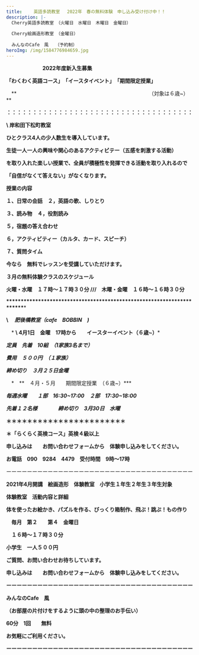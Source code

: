 ```yaml
---
title: 　　英語多読教室 　2022年　春の無料体験　申し込み受け付け中！！　
description: |-
  Cherry英語多読教室　（火曜日　水曜日　木曜日　金曜日）　
  　　　
  Cherry絵画造形教室　（金曜日）
  　　
  みんなのCafe　風　　（予約制）
heroImg: /img/1584776984659.jpg
---
```

　　　　　　　**2022年度新入生募集**　

**「わくわく英語コース」　「イースタイベント」　「期間限定授業」**　

　**　　　　　　　　　　　　　　　　　　　　　　　　　　（対象は６歳~）**

**：：：：：：：：：：：：：：：：：：：：：：：：：：：：：：：：：：：：**

 **\    岸和田下松町教室**

**ひとクラス4人の少人数生を導入しています。**

**生徒一人一人の興味や関心のあるアクティビテー（五感を刺激する活動）**

**を取り入れた楽しい授業で、全員が積極性を発揮できる活動を取り入れるので**

**「自信がなくて答えない」がなくなります。**

**授業の内容**

**１、日常の会話　２，英語の歌、しりとり**　

**３、読み物　４，役割読み**　

**５，宿題の答え合わせ**　

**６，アクティビティー（カルタ、カード、スピーチ）**

**７、質問タイム**　

**今なら　無料でレッスンを受講していただけます。**

**３月の無料体験クラスのスケジュール**

**火曜・水曜　１７時～１７時３０分 ///　木曜・金曜　１６時～１６時３０分**

**\*\*\*\*\*\*\*\*\*\*\*\*\*\*\*\*\*\*\*\*\*\*\*\*\*\*\*\*\*\*\*\*\*\*\*\*\*\*\*\*\*\*\*\*\*\*\*\*\*\*\*\*\*\*\*\*\*\*\*\*\*\*\*\*\*\*\*\*\*\****

**\    　*肥後橋教室（cafe　BOBBIN　)***

　* **\    4月1日　金曜　17時から　　イースターイベント（６歳~）***

***定員　先着　10組　（1家族3名まで）***

***費用　５００円　（１家族）***

***締め切り　３月２５日金曜***

　*　**　４月・５月　　期間限定授業　（６歳~）***

***毎週水曜　　１部　16:30\~17:00　２部　17:30\~18:00***　　

***先着１２名様　　　　締め切り　3月30日　水曜***

**＊＊＊＊＊＊＊＊＊＊＊＊＊＊＊＊＊＊＊＊＊＊＊**

**＊「らくらく英検コース」英検４級以上**

**申し込みは　　お問い合わせフォームから　体験申し込みをしてください。**

**お電話　090　9284　4479　受付時間　9時～17時**

ーーーーーーーーーーーーーーーーーーーーーーーーーーーーーーーーーーーー

**2021年4月開講　絵画造形　体験教室　小学生１年生２年生３年生対象**

**体験教室　活動内容と詳細**

**体を使ったお絵かき、パズルを作る、びっくり箱制作、飛ぶ！跳ぶ！もの作り**

　**毎月　第２　　第４　金曜日**

　**１６時～１７時３０分**

**小学生　一人５００円**

**ご質問、お問い合わせお待ちしています。**

**申し込みは　　お問い合わせフォームから　体験申し込みをしてください。**

**ーーーーーーーーーーーーーーーーーーーーーーーーーーーーーーーーーーーー**

**みんなのCafe　風**　　

**（お部屋の片付けをするように頭の中の整理のお手伝い）**

**60分　1回　　無料**　

**お気軽にご利用ください。**　　　　　　　　　　　　　　　　　　　　　　　　　　　　　　　　　　　　　　　　　　　　　　　　　　　　　　　　　　　　　　　　　　　　　　　　　　　　　　　　　　　　　　　　　　　　　　　　　　　　　　　　　　　　　　　　　　　　　　　　　　　　　　　　　　　　　　　　　　　　　　　　　　　　　　　　　　　　　　　　　　　　　　　　　　　　　　　　　　　　　　　　　　　　　　　　　　　　　　　　　　　　　　　　　　　　　　　　　　　　　　　　　　　　　　　　　　　　　　　　　　　　　　　　　　　　　　　　　　　　　　　　　　　　　　　　　　　　　　　　　　　　　　　　　　　　　　　　　　　　　　　　　　　　　　　　　　　　　　　　　　　　　　　　　　　　　　　　　　　　　　　　　　　　　　　　　　　　　　　　　　　　　　　　　　　　

**ーーーーーーーーーーーーーーーーーーーーーーーーーーーーーーーーーーーー**